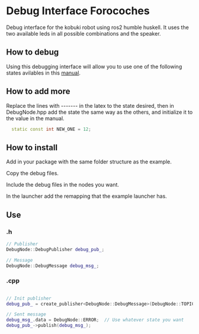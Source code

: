 # Debug Interface Forocoches
Debug interface for the kobuki robot using ros2 humble huskell. It uses the two available leds in all possible combinations and the speaker.

## How to debug
Using this debugging interface will allow you to use one of the following states avilables in this [manual](debug_manual.pdf).

## How to add more
Replace the lines with ------- in the latex to the state desired, then in DebugNode.hpp add the state the same way as the others, and initialize it to the value in the manual.
```cpp
  static const int NEW_ONE = 12;
```

## How to install
Add in your package with the same folder structure as the example.

Copy the debug files.

Include the debug files in the nodes you want.

In the launcher add the remapping that the example launcher has.

## Use
### .h
  ```cpp
  // Publisher
  DebugNode::DebugPublisher debug_pub_;
  
  // Message
  DebugNode::DebugMessage debug_msg_;
  ```
### .cpp

  ```cpp

  // Init publisher
  debug_pub_ = create_publisher<DebugNode::DebugMessage>(DebugNode::TOPIC_NAME, 10);

  // Sent message
  debug_msg_.data = DebugNode::ERROR;  // Use whatever state you want
  debug_pub_->publish(debug_msg_);

  ```
